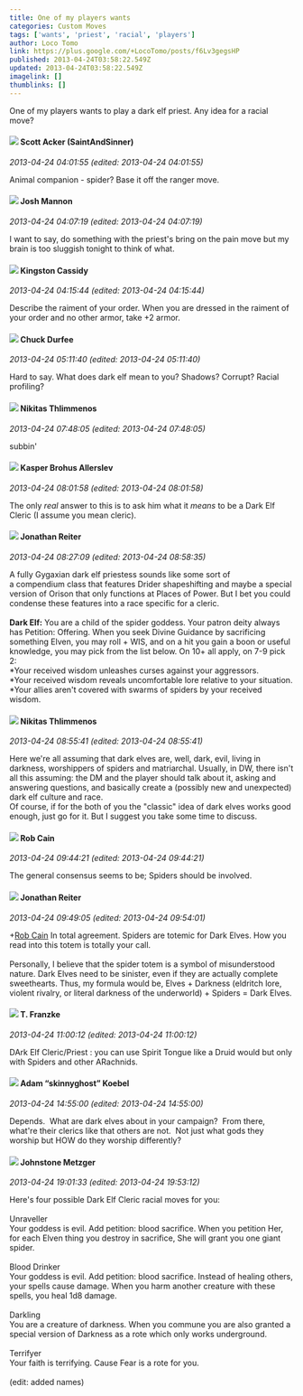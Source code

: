 ```yaml
---
title: One of my players wants
categories: Custom Moves
tags: ['wants', 'priest', 'racial', 'players']
author: Loco Tomo
link: https://plus.google.com/+LocoTomo/posts/f6Lv3gegsHP
published: 2013-04-24T03:58:22.549Z
updated: 2013-04-24T03:58:22.549Z
imagelink: []
thumblinks: []
---
```


One of my players wants to play a dark elf priest. Any idea for a racial move?
<div id='comment z123grnbvs30vprr304civrgmqbxjjdgj3c'>
  <h4><img src='{{site.baseurl}}//images/avatars/107657261121740797726_photo.jpg'> Scott Acker (SaintAndSinner)</h4>
      <p><cite>2013-04-24 04:01:55 (edited: 2013-04-24 04:01:55)</cite></p>
        <p>Animal companion - spider?  Base it off the ranger move.</p>
</div>
        

<div id='comment z123grnbvs30vprr304civrgmqbxjjdgj3c'>
  <h4><img src='{{site.baseurl}}//images/avatars/114328860087669678984_photo.jpg'> Josh Mannon</h4>
      <p><cite>2013-04-24 04:07:19 (edited: 2013-04-24 04:07:19)</cite></p>
        <p>I want to say, do something with the priest&#39;s bring on the pain move but my brain is too sluggish tonight to think of what.</p>
</div>
        

<div id='comment z123grnbvs30vprr304civrgmqbxjjdgj3c'>
  <h4><img src='{{site.baseurl}}//images/avatars/110820867937238391587_photo.jpg'> Kingston Cassidy</h4>
      <p><cite>2013-04-24 04:15:44 (edited: 2013-04-24 04:15:44)</cite></p>
        <p>Describe the raiment of your order. When you are dressed in the raiment of your order and no other armor, take +2 armor. </p>
</div>
        

<div id='comment z123grnbvs30vprr304civrgmqbxjjdgj3c'>
  <h4><img src='{{site.baseurl}}//images/avatars/109233332842043539174_photo.jpg'> Chuck Durfee</h4>
      <p><cite>2013-04-24 05:11:40 (edited: 2013-04-24 05:11:40)</cite></p>
        <p>Hard to say. What does dark elf mean to you? Shadows? Corrupt? Racial profiling?</p>
</div>
        

<div id='comment z123grnbvs30vprr304civrgmqbxjjdgj3c'>
  <h4><img src='{{site.baseurl}}//images/avatars/103447617849846007337_photo.jpg'> Nikitas Thlimmenos</h4>
      <p><cite>2013-04-24 07:48:05 (edited: 2013-04-24 07:48:05)</cite></p>
        <p>subbin&#39;</p>
</div>
        

<div id='comment z123grnbvs30vprr304civrgmqbxjjdgj3c'>
  <h4><img src='{{site.baseurl}}//images/avatars/110937611143261107555_photo.jpg'> Kasper Brohus Allerslev</h4>
      <p><cite>2013-04-24 08:01:58 (edited: 2013-04-24 08:01:58)</cite></p>
        <p>The only <i>real</i> answer to this is to ask him what it <i>means</i> to be a Dark Elf Cleric (I assume you mean cleric).</p>
</div>
        

<div id='comment z123grnbvs30vprr304civrgmqbxjjdgj3c'>
  <h4><img src='{{site.baseurl}}//images/avatars/113398084379918937946_photo.jpg'> Jonathan Reiter</h4>
      <p><cite>2013-04-24 08:27:09 (edited: 2013-04-24 08:58:35)</cite></p>
        <p>A fully Gygaxian dark elf priestess sounds like some sort of a compendium class that features Drider shapeshifting and maybe a special version of Orison that only functions at Places of Power. But I bet you could condense these features into a race specific for a cleric.<br /><br /><b>Dark Elf:</b> You are a child of the spider goddess. Your patron deity always has Petition: Offering. When you seek Divine Guidance by sacrificing something Elven, you may roll + WIS, and on a hit you gain a boon or useful knowledge, you may pick from the list below. On 10+ all apply, on 7-9 pick 2:<br />*Your received wisdom unleashes curses against your aggressors.<br />*Your received wisdom reveals uncomfortable lore relative to your situation.<br />*Your allies aren&#39;t covered with swarms of spiders by your received wisdom.</p>
</div>
        

<div id='comment z123grnbvs30vprr304civrgmqbxjjdgj3c'>
  <h4><img src='{{site.baseurl}}//images/avatars/103447617849846007337_photo.jpg'> Nikitas Thlimmenos</h4>
      <p><cite>2013-04-24 08:55:41 (edited: 2013-04-24 08:55:41)</cite></p>
        <p>Here we&#39;re all assuming that dark elves are, well, dark, evil, living in darkness, worshippers of spiders and matriarchal. Usually, in DW, there isn&#39;t all this assuming: the DM and the player should talk about it, asking and answering questions, and basically create a (possibly new and unexpected) dark elf culture and race.<br />Of course, if for the both of you the &quot;classic&quot; idea of dark elves works good enough, just go for it. But I suggest you take some time to discuss.</p>
</div>
        

<div id='comment z123grnbvs30vprr304civrgmqbxjjdgj3c'>
  <h4><img src='{{site.baseurl}}//images/avatars/109642651284569232843_photo.jpg'> Rob Cain</h4>
      <p><cite>2013-04-24 09:44:21 (edited: 2013-04-24 09:44:21)</cite></p>
        <p>The general consensus seems to be; Spiders should be involved.</p>
</div>
        

<div id='comment z123grnbvs30vprr304civrgmqbxjjdgj3c'>
  <h4><img src='{{site.baseurl}}//images/avatars/113398084379918937946_photo.jpg'> Jonathan Reiter</h4>
      <p><cite>2013-04-24 09:49:05 (edited: 2013-04-24 09:54:01)</cite></p>
        <p><span class="proflinkWrapper"><span class="proflinkPrefix">+</span><a class="proflink" href="https://plus.google.com/109642651284569232843" oid="109642651284569232843">Rob Cain</a></span> In total agreement. Spiders are totemic for Dark Elves. How you read into this totem is totally your call. <br /><br />Personally, I believe that the spider totem is a symbol of misunderstood nature. Dark Elves need to be sinister, even if they are actually complete sweethearts. Thus, my formula would be, Elves + Darkness (eldritch lore, violent rivalry, or literal darkness of the underworld) + Spiders = Dark Elves.</p>
</div>
        

<div id='comment z123grnbvs30vprr304civrgmqbxjjdgj3c'>
  <h4><img src='{{site.baseurl}}//images/avatars/110330901807759406775_photo.jpg'> T. Franzke</h4>
      <p><cite>2013-04-24 11:00:12 (edited: 2013-04-24 11:00:12)</cite></p>
        <p>DArk Elf Cleric/Priest : you can use Spirit Tongue like a Druid would but only with Spiders and other ARachnids.</p>
</div>
        

<div id='comment z123grnbvs30vprr304civrgmqbxjjdgj3c'>
  <h4><img src='{{site.baseurl}}//images/avatars/112484087750169360510_photo.jpg'> Adam “skinnyghost” Koebel</h4>
      <p><cite>2013-04-24 14:55:00 (edited: 2013-04-24 14:55:00)</cite></p>
        <p>Depends.  What are dark elves about in your campaign?  From there, what&#39;re their clerics like that others are not.  Not just what gods they worship but HOW do they worship differently?</p>
</div>
        

<div id='comment z123grnbvs30vprr304civrgmqbxjjdgj3c'>
  <h4><img src='{{site.baseurl}}//images/avatars/113864117304127544117_photo.jpg'> Johnstone Metzger</h4>
      <p><cite>2013-04-24 19:01:33 (edited: 2013-04-24 19:53:12)</cite></p>
        <p>Here&#39;s four possible Dark Elf Cleric racial moves for you:<br /><br />Unraveller<br />Your goddess is evil. Add petition: blood sacrifice. When you petition Her, for each Elven thing you destroy in sacrifice, She will grant you one giant spider.<br /><br />Blood Drinker<br />Your goddess is evil. Add petition: blood sacrifice. Instead of healing others, your spells cause damage. When you harm another creature with these spells, you heal 1d8 damage.<br /><br />Darkling<br />You are a creature of darkness. When you commune you are also granted a special version of Darkness as a rote which only works underground.<br /><br />Terrifyer<br />Your faith is terrifying. Cause Fear is a rote for you.<br /><br />(edit: added names)</p>
</div>
        